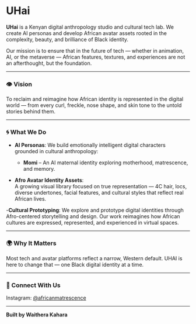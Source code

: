 # UHai

**UHai** is a Kenyan digital anthropology studio and cultural tech lab. We create AI personas and develop African avatar assets rooted in the complexity, beauty, and brilliance of Black identity.

Our mission is to ensure that in the future of tech — whether in animation, AI, or the metaverse — African features, textures, and experiences are not an afterthought, but the foundation.

---

### 👁️ Vision
To reclaim and reimagine how African identity is represented in the digital world — from every curl, freckle, nose shape, and skin tone to the untold stories behind them.

---

### 🌀 What We Do

- **AI Personas**: We build emotionally intelligent digital characters grounded in cultural anthropology:
  - **Momi** – An AI maternal identity exploring motherhood, matrescence, and memory.

- **Afro Avatar Identity Assets**:  
  A growing visual library focused on true representation — 4C hair, locs, diverse undertones, facial features, and cultural styles that reflect real African lives.

-**Cultural Prototyping**:
We explore and prototype digital identities through Afro-centered storytelling and design. Our work reimagines how African cultures are expressed, represented, and experienced in virtual spaces.

---

### 🌍 Why It Matters
Most tech and avatar platforms reflect a narrow, Western default. UHAI is here to change that — one Black digital identity at a time.

---

### 🔗 Connect With Us
Instagram: [@africanmatrescence](https://instagram.com/africanmatrescence)

---

**Built by Waithera Kahara**


